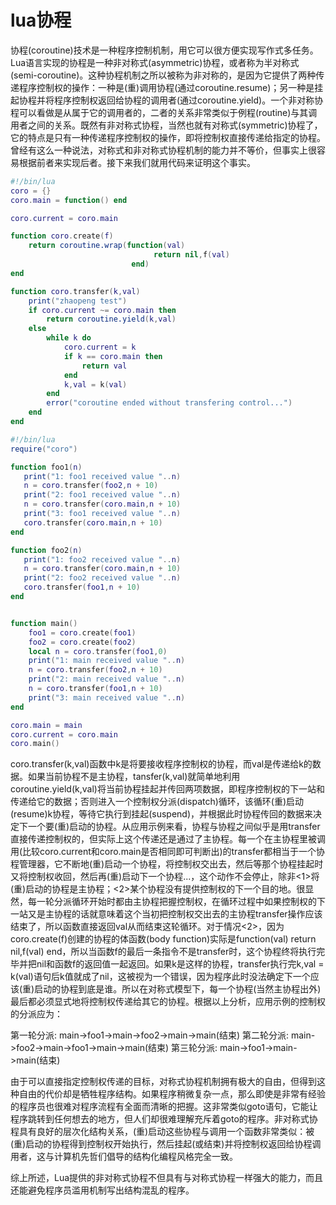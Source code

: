 # lua协程
协程(coroutine)技术是一种程序控制机制，用它可以很方便实现写作式多任务。Lua语言实现的协程是一种非对称式(asymmetric)协程，或者称为半对称式(semi-coroutine)。这种协程机制之所以被称为非对称的，是因为它提供了两种传递程序控制权的操作：一种是(重)调用协程(通过coroutine.resume)；另一种是挂起协程并将程序控制权返回给协程的调用者(通过coroutine.yield)。一个非对称协程可以看做是从属于它的调用者的，二者的关系非常类似于例程(routine)与其调用者之间的关系。既然有非对称式协程，当然也就有对称式(symmetric)协程了，它的特点是只有一种传递程序控制权的操作，即将控制权直接传递给指定的协程。曾经有这么一种说法，对称式和非对称式协程机制的能力并不等价，但事实上很容易根据前者来实现后者。接下来我们就用代码来证明这个事实。

``` lua
#!/bin/lua
coro = {}
coro.main = function() end

coro.current = coro.main

function coro.create(f)
    return coroutine.wrap(function(val)
                                return nil,f(val)
                           end)
end

function coro.transfer(k,val)
    print("zhaopeng test")
    if coro.current ~= coro.main then
        return coroutine.yield(k,val)
    else
        while k do
            coro.current = k
            if k == coro.main then
                return val
            end
            k,val = k(val)
        end
        error("coroutine ended without transfering control...")
    end
end
```


``` lua 
#!/bin/lua
require("coro")

function foo1(n)
   print("1: foo1 received value "..n)
   n = coro.transfer(foo2,n + 10)
   print("2: foo1 received value "..n)
   n = coro.transfer(coro.main,n + 10)
   print("3: foo1 received value "..n)
   coro.transfer(coro.main,n + 10)
end

function foo2(n)
   print("1: foo2 received value "..n)
   n = coro.transfer(coro.main,n + 10)
   print("2: foo2 received value "..n)
   coro.transfer(foo1,n + 10)
end


function main()
    foo1 = coro.create(foo1)
    foo2 = coro.create(foo2)
    local n = coro.transfer(foo1,0)
    print("1: main received value "..n)
    n = coro.transfer(foo2,n + 10)
    print("2: main received value "..n)
    n = coro.transfer(foo1,n + 10)
    print("3: main received value "..n)
end

coro.main = main
coro.current = coro.main
coro.main()
```

coro.transfer(k,val)函数中k是将要接收程序控制权的协程，而val是传递给k的数据。如果当前协程不是主协程，tansfer(k,val)就简单地利用coroutine.yield(k,val)将当前协程挂起并传回两项数据，即程序控制权的下一站和传递给它的数据；否则进入一个控制权分派(dispatch)循环，该循环(重)启动(resume)k协程，等待它执行到挂起(suspend)，并根据此时协程传回的数据来决定下一个要(重)启动的协程。从应用示例来看，协程与协程之间似乎是用transfer直接传递控制权的，但实际上这个传递还是通过了主协程。每一个在主协程里被调用(比较coro.current和coro.main是否相同即可判断出)的transfer都相当于一个协程管理器，它不断地(重)启动一个协程，将控制权交出去，然后等那个协程挂起时又将控制权收回，然后再(重)启动下一个协程...，这个动作不会停止，除非<1>将(重)启动的协程是主协程；<2>某个协程没有提供控制权的下一个目的地。很显然，每一轮分派循环开始时都由主协程把握控制权，在循环过程中如果控制权的下一站又是主协程的话就意味着这个当初把控制权交出去的主协程transfer操作应该结束了，所以函数直接返回val从而结束这轮循环。对于情况<2>，因为coro.create(f)创建的协程的体函数(body function)实际是function(val) return nil,f(val) end，所以当函数f的最后一条指令不是transfer时，这个协程终将执行完毕并把nil和函数f的返回值一起返回。如果k是这样的协程，transfer执行完k,val = k(val)语句后k值就成了nil，这被视为一个错误，因为程序此时没法确定下一个应该(重)启动的协程到底是谁。所以在对称式模型下，每一个协程(当然主协程出外)最后都必须显式地将控制权传递给其它的协程。根据以上分析，应用示例的控制权的分派应为：

第一轮分派: main->foo1->main->foo2->main->main(结束)
第二轮分派: main->foo2->main->foo1->main->main(结束)
第三轮分派: main->foo1->main->main(结束)

由于可以直接指定控制权传递的目标，对称式协程机制拥有极大的自由，但得到这种自由的代价却是牺牲程序结构。如果程序稍微复杂一点，那么即使是非常有经验的程序员也很难对程序流程有全面而清晰的把握。这非常类似goto语句，它能让程序跳转到任何想去的地方，但人们却很难理解充斥着goto的程序。非对称式协程具有良好的层次化结构关系，(重)启动这些协程与调用一个函数非常类似：被(重)启动的协程得到控制权开始执行，然后挂起(或结束)并将控制权返回给协程调用者，这与计算机先哲们倡导的结构化编程风格完全一致。

综上所述，Lua提供的非对称式协程不但具有与对称式协程一样强大的能力，而且还能避免程序员滥用机制写出结构混乱的程序。

